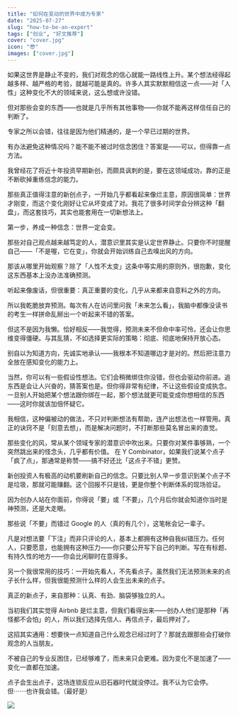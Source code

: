 ```yaml
---
title: "如何在变动的世界中成为专家"
date: "2025-07-27"
slug: "how-to-be-an-expert"
tags: ["创业", "好文推荐"]
cover: "cover.jpg"
icon: "😎"
images: ["cover.jpg"]
---
```

如果这世界是静止不变的，我们对观念的信心就能一路线性上升。某个想法经得起越多样、越严格的考验，就越可能是真的。许多人其实默默相信这一点——对「人性」这种变化不大的领域来说，这么想或许没错。



但对那些会变的东西——也就是几乎所有其他事物——你就不能再这样信任自己的判断了。



专家之所以会错，往往是因为他们精通的，是一个早已过期的世界。



有办法避免这种情况吗？能不能不被过时信念困住？答案是——可以，但得靠一点方法。



我曾经花了将近十年投资早期新创，而颇具讽刺的是，要在这领域成功，靠的正是不断砍掉重练信念的能力。



那些真正值得注意的新创点子，一开始几乎都看起来像烂主意，原因很简单：世界才刚变，而这个变化刚好让它从坏变成了对。我花了很多时间学会分辨这种「翻盘」，而这套技巧，其实也能套用在一切新想法上。



第一步，养成一种信念：世界一定会变。



那些对自己观点越来越笃定的人，潜意识里其实是认定世界静止。只要你不时提醒自己——「不是喔，它在变」，你就会开始训练自己去嗅出风的方向。



那该从哪里开始观察？除了「人性不太变」这条中等实用的原则外，很抱歉，变化这东西基本上没办法准确预测。



听起来像废话，但很重要：真正重要的变化，几乎从来都来自意料之外的方向。



所以我乾脆放弃预测。每次有人在访问里问我「未来怎么看」，我脑中都像没读书的考生一样拼命乱掰出一个听起来不错的答案。



但这不是因为我懒。恰好相反——我觉得，预测未来不但命中率可怜，还会让你思维变得僵硬。与其乱猜，不如选择更实际的策略：彻底、彻底地保持开放心态。



别自以为知道方向，先诚实地承认——我根本不知道哪边才是对的。然后把注意力全放在感知变化的能力上。



当然，你可以有一些假设性想法。它们会稍微绑住你没错，但也会驱动你前进。追东西是会让人兴奋的，猜答案也是。但你得非常有纪律，不让这些假设变成执念。
一旦别人开始把某个想法跟你绑在一起，那个想法就更可能变成你想相信的东西——这时你就该加倍怀疑它。



我相信，这种偏被动的做法，不只对判断想法有帮助，连产出想法也一样管用。真正的诀窍不是「刻意去想」，而是解决问题时，不打断那些莫名冒出来的直觉。



那些变化的风，常从某个领域专家的潜意识中吹出来。只要你对某件事够熟，一个突然跳出来的怪念头，几乎都有价值。
在 Y Combinator，如果我们说某个点子「疯了点」，那通常是称赞——搞不好还比「这点子不错」更赞。



新创投资人有极高的动机要刷新自己的信念。只要比别人早一步意识到某个点子不是垃圾，那就可能赚翻。这个回报不只是钱，更是你整个判断体系的现场验证。



因为创办人站在你面前，你得说「要」或「不要」，几个月后你就会知道你当时是神预测，还是大走眼。



那些说「不要」而错过 Google 的人（真的有几个），这笔帐会记一辈子。



凡是对想法要「下注」而非只评论的人，基本上都拥有这种自我纠错压力。任何人，只要愿意，也能拥有这种压力——你只要公开写下自己的判断。写在有标题、有持久性的地方——你会比闲聊时在意得多。



另一个我很常用的技巧：一开始先看人，不先看点子。虽然我们无法预测未来的点子长什么样，但我很能预测什么样的人会生出未来的点子。



真正的新点子，来自那种：认真、有劲、脑袋够独立的人。



当初我们其实觉得 Airbnb 是烂主意，但我们看得出来——创办人他们是那种「再怪都不会怕」的人，所以我们选择先信人、再信点子，最后押对了。



这招其实通用：想要快一点知道自己什么观念已经过时了？那就去跟那些会打破你观念的人当朋友。



不被自己的专业反困住，已经够难了，而未来只会更难。因为变化不是加速了——变化一直都在加速。



点子会生出点子，这场连锁反应从旧石器时代就没停过。我不认为它会停。
但⋯⋯也许我会错。（最好是）




![](https://prod-files-secure.s3.us-west-2.amazonaws.com/112d0858-5090-4d34-a606-b75eb8d65fd2/46476355-9cf3-4e99-9b7a-3531bc426380/1000202064.png?X-Amz-Algorithm=AWS4-HMAC-SHA256&X-Amz-Content-Sha256=UNSIGNED-PAYLOAD&X-Amz-Credential=ASIAZI2LB466WGVIPFBT%2F20250923%2Fus-west-2%2Fs3%2Faws4_request&X-Amz-Date=20250923T151359Z&X-Amz-Expires=3600&X-Amz-Security-Token=IQoJb3JpZ2luX2VjEL7%2F%2F%2F%2F%2F%2F%2F%2F%2F%2FwEaCXVzLXdlc3QtMiJHMEUCIEyG3NxF0UAQ9Rl9tjaZ5Bk0soeskrg7HYXOHDkyUD5EAiEAzJRAsDZ5nVUHtlqafY2eYwBnrkznFC9hxh5YAIbRPjEq%2FwMIRxAAGgw2Mzc0MjMxODM4MDUiDEyyAZ0J7165uNaS%2FyrcAzP6mAv14kihG3oP%2BjoA%2BWYOEKVGGl5VdVrwmLXKtXGJVSKEd1ETOhwZ8sC%2Bj3%2ByJmFUyBBfb4BQmlIHxM2qdbUCrrq2Ml%2FUWY2XKB4b2r6DCPX0Wonxf5xyMCKrJs1vQOA1%2BWqlb36JSQRVjmI2Z4xbkvzohPJYlkovAA8b5cg8KiLnZOZBo5T1xFTOdgG%2B01NvGw3yLCb%2FJyhPcMQqVgfGfPqQ5uRcWmNXQUdcSYbNaZ7fweX0U4dKL9AMUufznffr%2FAaNFM9wjfVHwKC7PHeArPqLL5Xim3TBLGYLAtWx7cblzSHpAC9hR4QCY16c3AxFr1R1HbGfLkq0CuGfb9eFC11e1nK7OrbZmHwtIPluvfght5k4Bx5Re4%2BwRkbQ5We5znwgesfSWb1xFItRLx%2Bcucig0Cjvn1TG462PZIZq2Z%2FIMUDETogPGnZmSMnrI7M7wbLtXuONybSVefxI8Uf%2BHshKuIGWeTAeMA4XXTMe6Ej%2F1Aw9FUEs%2BQn1AuusPh4z89q0D%2FBxmvNx01D8r7n9%2Bz6MvjhOiwsZsGpQvE5C%2BxvyFWExpx194K5Jkkv2u9RiHcUlAY76rQCfQaFJAW0Ngpa%2FDnDh3Vw53UGWFOgvpHB34GH3bYDqEZvvMLHXysYGOqUBfAj67qwwidILQcb9Q%2BWyF6z9b6E58XzbYd3Arl%2BzJYTTJxsGwc6B6PR889ByJqIVVDRkpkPgGa8vhkBqh3H9BDsQCu4MKf9jaJYiNNQZ%2BHBr5rj2a54NPWLhllaHD%2BJSasfT98rt4XlET%2FjqXw9lpSagjjve6QPA5rdo3uuFUdlUjv6Y1dRNosvkFpXYJ6h6NZWmPic1MrXjx%2B2Q68AFZrfi2CqL&X-Amz-Signature=8c8d5d3ed3b512b20aeb459e978abf3629a3c60eadd22912923a78d370a5d044&X-Amz-SignedHeaders=host&x-amz-checksum-mode=ENABLED&x-id=GetObject)

